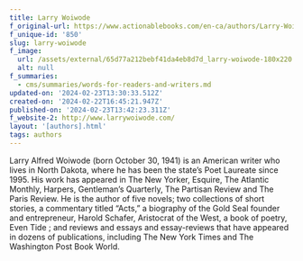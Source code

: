 ```yaml
---
title: Larry Woiwode
f_original-url: https://www.actionablebooks.com/en-ca/authors/Larry-Woiwode/
f_unique-id: '850'
slug: larry-woiwode
f_image:
  url: /assets/external/65d77a212bebf41da4eb8d7d_larry-woiwode-180x220.jpeg
  alt: null
f_summaries:
  - cms/summaries/words-for-readers-and-writers.md
updated-on: '2024-02-23T13:30:33.512Z'
created-on: '2024-02-22T16:45:21.947Z'
published-on: '2024-02-23T13:42:23.311Z'
f_website-2: http://www.larrywoiwode.com/
layout: '[authors].html'
tags: authors
---
```


Larry Alfred Woiwode (born October 30, 1941) is an American writer who lives in North Dakota, where he has been the state’s Poet Laureate since 1995. His work has appeared in The New Yorker, Esquire, The Atlantic Monthly, Harpers, Gentleman’s Quarterly, The Partisan Review and The Paris Review. He is the author of five novels; two collections of short stories, a commentary titled “Acts,” a biography of the Gold Seal founder and entrepreneur, Harold Schafer, Aristocrat of the West, a book of poetry, Even Tide ; and reviews and essays and essay-reviews that have appeared in dozens of publications, including The New York Times and The Washington Post Book World.
